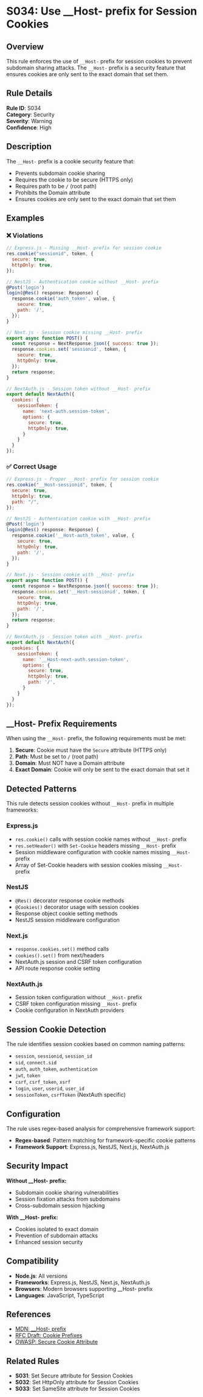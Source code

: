 # S034: Use \_\_Host- prefix for Session Cookies

## Overview

This rule enforces the use of `__Host-` prefix for session cookies to prevent subdomain sharing attacks. The `__Host-` prefix is a security feature that ensures cookies are only sent to the exact domain that set them.

## Rule Details

**Rule ID**: S034  
**Category**: Security  
**Severity**: Warning  
**Confidence**: High

## Description

The `__Host-` prefix is a cookie security feature that:

- Prevents subdomain cookie sharing
- Requires the cookie to be secure (HTTPS only)
- Requires path to be `/` (root path)
- Prohibits the Domain attribute
- Ensures cookies are only sent to the exact domain that set them

## Examples

### ❌ Violations

```javascript
// Express.js - Missing __Host- prefix for session cookie
res.cookie("sessionid", token, {
  secure: true,
  httpOnly: true,
});

// NestJS - Authentication cookie without __Host- prefix
@Post('login')
login(@Res() response: Response) {
  response.cookie('auth_token', value, {
    secure: true,
    path: '/',
  });
}

// Next.js - Session cookie missing __Host- prefix
export async function POST() {
  const response = NextResponse.json({ success: true });
  response.cookies.set('sessionid', token, {
    secure: true,
    httpOnly: true,
  });
  return response;
}

// NextAuth.js - Session token without __Host- prefix
export default NextAuth({
  cookies: {
    sessionToken: {
      name: 'next-auth.session-token',
      options: {
        secure: true,
        httpOnly: true,
      }
    }
  }
});
```

### ✅ Correct Usage

```javascript
// Express.js - Proper __Host- prefix for session cookie
res.cookie("__Host-sessionid", token, {
  secure: true,
  httpOnly: true,
  path: "/",
});

// NestJS - Authentication cookie with __Host- prefix
@Post('login')
login(@Res() response: Response) {
  response.cookie('__Host-auth_token', value, {
    secure: true,
    httpOnly: true,
    path: '/',
  });
}

// Next.js - Session cookie with __Host- prefix
export async function POST() {
  const response = NextResponse.json({ success: true });
  response.cookies.set('__Host-sessionid', token, {
    secure: true,
    httpOnly: true,
    path: '/',
  });
  return response;
}

// NextAuth.js - Session token with __Host- prefix
export default NextAuth({
  cookies: {
    sessionToken: {
      name: '__Host-next-auth.session-token',
      options: {
        secure: true,
        httpOnly: true,
        path: '/',
      }
    }
  }
});
```

## \_\_Host- Prefix Requirements

When using the `__Host-` prefix, the following requirements must be met:

1. **Secure**: Cookie must have the `Secure` attribute (HTTPS only)
2. **Path**: Must be set to `/` (root path)
3. **Domain**: Must NOT have a Domain attribute
4. **Exact Domain**: Cookie will only be sent to the exact domain that set it

## Detected Patterns

This rule detects session cookies without `__Host-` prefix in multiple frameworks:

### Express.js

- `res.cookie()` calls with session cookie names without `__Host-` prefix
- `res.setHeader()` with `Set-Cookie` headers missing `__Host-` prefix
- Session middleware configuration with cookie names missing `__Host-` prefix
- Array of Set-Cookie headers with session cookies missing `__Host-` prefix

### NestJS

- `@Res()` decorator response cookie methods
- `@Cookies()` decorator usage with session cookies
- Response object cookie setting methods
- NestJS session middleware configuration

### Next.js

- `response.cookies.set()` method calls
- `cookies().set()` from next/headers
- NextAuth.js session and CSRF token configuration
- API route response cookie setting

### NextAuth.js

- Session token configuration without `__Host-` prefix
- CSRF token configuration missing `__Host-` prefix
- Cookie configuration in NextAuth providers

## Session Cookie Detection

The rule identifies session cookies based on common naming patterns:

- `session`, `sessionid`, `session_id`
- `sid`, `connect.sid`
- `auth`, `auth_token`, `authentication`
- `jwt`, `token`
- `csrf`, `csrf_token`, `xsrf`
- `login`, `user`, `userid`, `user_id`
- `sessionToken`, `csrfToken` (NextAuth specific)

## Configuration

The rule uses regex-based analysis for comprehensive framework support:

- **Regex-based**: Pattern matching for framework-specific cookie patterns
- **Framework Support**: Express.js, NestJS, Next.js, NextAuth.js

## Security Impact

**Without \_\_Host- prefix:**

- Subdomain cookie sharing vulnerabilities
- Session fixation attacks from subdomains
- Cross-subdomain session hijacking

**With \_\_Host- prefix:**

- Cookies isolated to exact domain
- Prevention of subdomain attacks
- Enhanced session security

## Compatibility

- **Node.js**: All versions
- **Frameworks**: Express.js, NestJS, Next.js, NextAuth.js
- **Browsers**: Modern browsers supporting \_\_Host- prefix
- **Languages**: JavaScript, TypeScript

## References

- [MDN: \_\_Host- prefix](https://developer.mozilla.org/en-US/docs/Web/HTTP/Headers/Set-Cookie#__Host-)
- [RFC Draft: Cookie Prefixes](https://tools.ietf.org/html/draft-ietf-httpbis-cookie-prefixes-00)
- [OWASP: Secure Cookie Attribute](https://owasp.org/www-community/controls/SecureCookieAttribute)

## Related Rules

- **S031**: Set Secure attribute for Session Cookies
- **S032**: Set HttpOnly attribute for Session Cookies
- **S033**: Set SameSite attribute for Session Cookies

